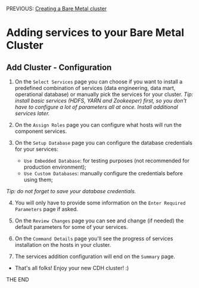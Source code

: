 PREVIOUS: [Creating a Bare Metal cluster](https://github.com/Bruno-Jander/CDH-on-AWS-EC2-RHEL/blob/a63519d421c81af3140b6ede9275e9ff0fd0f83f/Cloudera_CDH_on_AWS%20(Part%203).md)

# Adding services to your Bare Metal Cluster

## Add Cluster - Configuration

1) On the `Select Services` page you can choose if you want to install a predefined combination of services (data engineering, data mart, operational database) or manually pick the services for your cluster.
*Tip: install basic services (HDFS, YARN and Zookeeper) first, so you don't have to configure a lot of parameters all at once. Install additional services later.*

2) On the `Assign Roles` page you can configure what hosts will run the component services.

3) On the `Setup Database` page you can configure the database credentials for your services:
	- `Use Embedded Database`: for testing purposes (not recommended for production environment);
	- `Use Custom Databases`: manually configure the credentials before using them;

*Tip: do not forget to save your database credentials.*

4) You will only have to provide some information on the `Enter Required Parameters` page if asked.

5) On the `Review Changes` page you can see and change (if needed) the default parameters for some of your services.

6) On the `Command Details` page you'll see the progress of services installation on the hosts in your cluster.

7) The services addition configuration will end on the `Summary` page.

- That's all folks! Enjoy your new CDH cluster! :)

THE END
